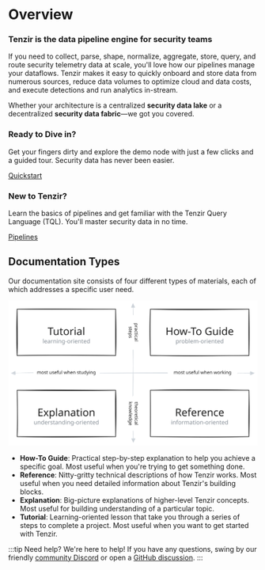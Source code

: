# Overview

### Tenzir is the data pipeline engine for security teams

If you need to collect, parse, shape, normalize, aggregate, store, query, and
route security telemetry data at scale, you'll love how our pipelines manage
your dataflows. Tenzir makes it easy to quickly onboard and store data from
numerous sources, reduce data volumes to optimize cloud and data costs, and
execute detections and run analytics in-stream.

Whether your architecture is a centralized **security data lake** or a
decentralized **security data fabric**—we got you covered.

<div class="container">
  <div class="row">
    <div class="col col--6">
      <div class="card margin--sm padding--md">
        <div class="card__header">
          <h3>Ready to Dive in?</h3>
        </div>
        <div class="card__body">
          <p>
          Get your fingers dirty and explore the demo node with just a few
          clicks and a guided tour. Security data has never been easier.
          </p>
        </div>
        <div class="card__footer">
          <a class="button button--primary button--block" href="tutorials/quickstart">Quickstart</a>
        </div>
      </div>
    </div>
    <div class="col col--6">
      <div class="card margin--sm padding--md">
        <div class="card__header">
          <h3>New to Tenzir?</h3>
        </div>
        <div class="card__body">
          <p>
            Learn the basics of pipelines and get familiar with the Tenzir
            Query Language (TQL). You'll master security data in no time.
          </p>
        </div>
        <div class="card__footer">
          <a class="button button--primary button--block" href="pipelines">Pipelines</a>
        </div>
      </div>
    </div>
  </div>
</div>

## Documentation Types

Our documentation site consists of four different types of materials, each of
which addresses a specific user need.

![Docs Structure](docs-structure.excalidraw.svg)

- **How-To Guide**: Practical step-by-step explanation to help you achieve a
  specific goal. Most useful when you're trying to get something done.
- **Reference**: Nitty-gritty technical descriptions of how Tenzir works. Most
  useful when you need detailed information about Tenzir's building blocks.
- **Explanation**: Big-picture explanations of higher-level Tenzir concepts.
  Most useful for building understanding of a particular topic.
- **Tutorial**: Learning-oriented lesson that take you through a series of steps
  to complete a project. Most useful when you want to get started with Tenzir.

:::tip Need help?
We're here to help! If you have any questions, swing by our
friendly [community Discord](/discord) or open a [GitHub
discussion](https://github.com/tenzir/tenzir/discussions).
:::
